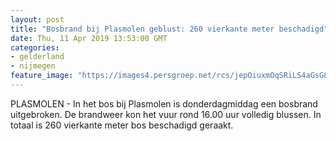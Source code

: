 ```yaml
---
layout: post
title: "Bosbrand bij Plasmolen geblust: 260 vierkante meter beschadigd"
date: Thu, 11 Apr 2019 13:53:00 GMT
categories: 
- gelderland 
- nijmegen 
feature_image: "https://images4.persgroep.net/rcs/jepOiuxmOqSRiLS4aGsG8Cbnu0Q/diocontent/145313580/_fitwidth/400/?appId=21791a8992982cd8da851550a453bd7f&quality=0.7"
---
```


PLASMOLEN - In het bos bij Plasmolen is donderdagmiddag een bosbrand uitgebroken. De brandweer kon het vuur rond 16.00 uur volledig blussen. In totaal is 260 vierkante meter bos beschadigd geraakt.
